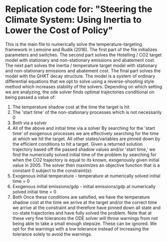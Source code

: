 # Replication code for: "Steering the Climate System: Using Inertia to Lower the Cost of Policy"

This is the main file to numerically solve the temperature-targeting framework in Lemoine and Rudik (2016). The first part of the file initializes parameters and switches. The second part solves the Hotelling / CO2 target model with stationary and non-stationary emissions and abatement cost. The next part solves the inertia / temperature target model with stationary and non-stationary emissions and abatement cost. The final part solves the model with the GHKT decay structure. The model is a system of ordinary differential equations that we opt to solve using a reverse-shooting style method which increases stability of the solvers. Depending on which setting we are analyzing, the ode solver finds optimal trajectories conditional on being passed a value of:
  1) The temperature shadow cost at the time the target is hit
  2) The 'start time' of the non-stationary processes which is not
     necessarily 0
  3) Both via a solver
  4) All of the above and initial time via a solver
By searching for the 'start time' of exogenous processes we are effectively searching for the time at which we hit the target. All other states/variables are pinned down by the efficient conditions to hit a target. Given a returned solution trajectory based off the passed shadow values and/or 'start time,' we find the numerically solved initial time of the problem by searching for when the CO2 trajectory is equal to its known, exogenously given initial value in 2005. The solver then maximizes an objective function that is a constant 0 subject to the constraint(s):
  1) Exogenous initial temperature - temperature at numerically solved initial time = 0
  2) Exogenous initial emissions/gdp - initial emissions/gdp at numerically solved initial time = 0 
  3) Both 
Once these conditions are satisfied, we have the temperature shadow cost at the time we arrive at the target and/or the correct time we arrive at the constraint and therefore have pinned down all state and co-state trajectories and have fully solved the problem. Note that at these very fine tolerances the ODE solver will throw warnings from not being able to take a small enough stepsize. These can be ignored. We opt for the warnings with a low tolerance instead of increasing the tolerance solely to avoid the warnings.
